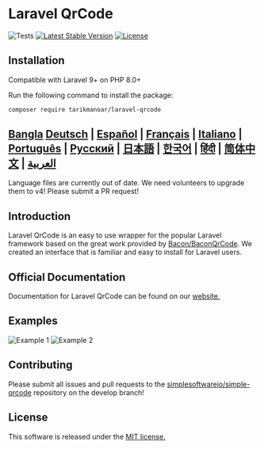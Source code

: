 Laravel QrCode
========================

![Tests](https://github.com/tarikmanoar/laravel-qrcode/actions/workflows/pest.yml/badge.svg)
[![Latest Stable Version](https://poser.pugx.org/tarikmanoar/laravel-qrcode/v/stable.svg)](https://packagist.org/packages/tarikmanoar/laravel-qrcode)
[![License](https://poser.pugx.org/tarikmanoar/laravel-qrcode/license.svg)](https://packagist.org/packages/tarikmanoar/laravel-qrcode)

## Installation

Compatible with Laravel 9+ on PHP 8.0+

Run the following command to install the package:

```bash
composer require tarikmanoar/laravel-qrcode
```

## [Bangla](https://tarikmanoar.github.io/laravel-qrcode/bn) [Deutsch](https://tarikmanoar.github.io/laravel-qrcode/de) | [Español](https://tarikmanoar.github.io/laravel-qrcode/es) | [Français](https://tarikmanoar.github.io/laravel-qrcode/fr) | [Italiano](https://tarikmanoar.github.io/laravel-qrcode/it) | [Português](https://tarikmanoar.github.io/laravel-qrcode/pt-br) | [Русский](https://tarikmanoar.github.io/laravel-qrcode/ru) | [日本語](https://tarikmanoar.github.io/laravel-qrcode/ja) | [한국어](https://tarikmanoar.github.io/laravel-qrcode/kr) | [हिंदी](https://tarikmanoar.github.io/laravel-qrcode/hi) | [简体中文](https://tarikmanoar.github.io/laravel-qrcode/zh-cn) | [العربية](https://tarikmanoar.github.io/laravel-qrcode/ar)

Language files are currently out of date.  We need volunteers to upgrade them to v4!  Please submit a PR request!

## Introduction
Laravel QrCode is an easy to use wrapper for the popular Laravel framework based on the great work provided by [Bacon/BaconQrCode](https://github.com/Bacon/BaconQrCode).  We created an interface that is familiar and easy to install for Laravel users.

## Official Documentation

Documentation for Laravel QrCode can be found on our [website.](http://tarikmanoar.github.io/laravel--qrcode/en)

## Examples

![Example 1](docs/imgs/example-1.png) ![Example 2](docs/imgs/example-2.png)


## Contributing

Please submit all issues and pull requests to the [simplesoftwareio/simple-qrcode](https://github.com/simplesoftwareio/simple-qrcode) repository on the develop branch!

## License

This software is released under the [MIT license.](https://opensource.org/licenses/MIT)
